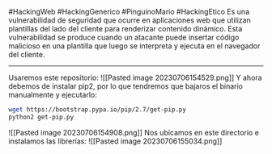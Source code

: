 #HackingWeb #HackingGenerico #PinguinoMario #HackingEtico
Es una vulnerabilidad de seguridad que ocurre en aplicaciones web que utilizan plantillas del lado del cliente para renderizar contenido dinámico. Esta vulnerabilidad se produce cuando un atacante puede insertar código malicioso en una plantilla que luego se interpreta y ejecuta en el navegador del cliente.

---------------------------------------

Usaremos este repositorio:
![[Pasted image 20230706154529.png]]
Y ahora debemos de instalar pip2, por lo que tendremos que bajaros el binario manualmente y ejecutarlo:
```bash
wget https://bootstrap.pypa.io/pip/2.7/get-pip.py
python2 get-pip.py
```
![[Pasted image 20230706154908.png]]
Nos ubicamos en este directorio e instalamos las librerías:
![[Pasted image 20230706155034.png]]
